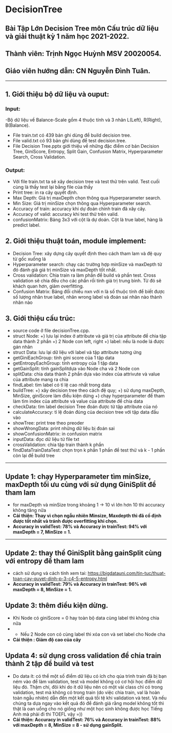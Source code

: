# DecisionTree
## Bài Tập Lớn Decision Tree môn Cấu trúc dữ liệu và giải thuật kỳ 1 năm học 2021-2022.
## Thành viên: Trịnh Ngọc Huỳnh MSV 20020054.
## Giáo viên hướng dẫn: CN Nguyễn Đình Tuân.
***
## 1. Giới thiệu bộ dữ liệu và ouput:
### Input:
-Bộ dữ liệu về Balance-Scale gồm 4 thuộc tính và 3 nhãn L(Left), R(Right), B(Balance).
- File train.txt có 439 bản ghi dùng để build decision tree.
- File valid.txt có 93 bản ghi dùng để test decision.tree.
- File Decision Tree.pptx giới thiệu về những đặc điểm cơ bản Decision Tree, GiniScore, Entropy, Split Gain, Confusion Matrix, Hyperparameter Search, Cross Validation.
### Output:
- Với file train.txt ta sẽ xây decision tree và test thử trên valid. Test cuối cùng là thầy test lại bằng file của thầy
- Print tree: in ra cây quyết định.
- Max Depth: Giá trị maxDepth chọn thông qua Hyperparameter search.
- Min Size: Giá trị minSize chọn thông qua Hyperparameter search.
- Accuracy of train: accuracy khi dự đoán chính train đã xây cây.
- Accuracy of valid: accuracy khi test thử trên valid.
- confusionMatrix: Bảng 3x3 với cột là dự doán. Cột là true label, hàng là predict label. 
## 2. Giới thiệu thuật toán, module implement:
- Decision Tree: xây dựng cây quyết định theo cách tham lam và đệ quy từ gốc xuống lá
- Hyperparameter search: chạy các trường hợp minSize và maxDepth từ đó đánh giá giá trị minSize và maxDepth tốt nhất.
- Cross validation: Chia train ra làm phần để build và phần test. Cross validation sẽ chia đều cho các phần rồi tính giá trị trung bình. Từ đó sẽ khách quan hơn, giảm overfitting.
- Confusion Matrix: Bảng đối chiếu nxn với n là số thuộc tính để biết được số lượng nhãn true label, nhãn wrong label và đoán sai nhãn nào thành nhãn nào
## 3. Giới thiệu cấu trúc:
- source code ở file decisionTree.cpp.
- struct Node: 
      +) lưu lại index ở attribute và giá trị của attribute để chia tập data thành 2 phần
      +) 2 Node con left, right
      +) label: nếu là node lá được gán nhãn
- struct Data: lưu lại dữ liệu với label và tập attribute tương ứng
- getGiniEachGroup: tính gini score của 1 tập data
- getEntropyEachGroup: tính entropy của 1 tập data
- getGainSplit: tính gainSplitdựa vào Node cha và 2 Node con
- splitData: chia data thành 2 phần dựa vào index của attrivute và value của attribute mang ra chia
- findLabel: tìm label có tỉ lệ cao nhất trong data
- buildTree: 
       +) xây decision tree theo cách đệ quy;
       +) sử dụng maxDepth, MinSize, giniScore làm điều kiện dừng
       +) chạy hyperparameter để tham làm tìm index của attribute và value của attribute để chia data
 - checkData: tìm label decision Tree đoán được từ tập attribute của nó
 - calculateAccuracy: tỉ lệ đoán đúng của decision tree với tập data đầu vào
 - showTree: print tree theo preoder 
 - showWrongData: print những dữ liệu bị đoán sai
 - showConfusionMatrix: in confusion matrix
 - inputData: đọc dữ liệu từ file txt 
 - crossValidation: chia tập train thành k phần 
 - findDataTrainDataTest: chọn trọn k phần 1 phần để test thử và k - 1 phần còn lại để build tree
 ***
 ## Update 1: chạy Hyperparameter tìm minSize, maxDepth tối ưu cùng với sử dụng GiniSplit để tham lam
 - for maxDepth và minSize trong khoảng 1 -> 10 vì lớn hơn 10 thì accuracy không tăng nữa
 - **Cải thiện: Thay vì chọn ngẫu nhiên Minsize, Maxdepth thì đã cố định được tốt nhất và tránh được overfitting khi chọn.** 
 - **Accuracy in validTest: 78% và Accuracy in trainTest: 94% với maxDepth = 7, MinSize = 1.**
 ***
 ## Update 2: thay thể GiniSplit bằng gainSplit cùng với entropy để tham lam
 - cách sử dụng và cách tính xem tai: https://bigdatauni.com/tin-tuc/thuat-toan-cay-quyet-dinh-p-3-c4-5-entropy.html
 - **Accuracy in validTest: 79% và Accuracy in trainTest: 96% với maxDepth = 8, MinSize = 1.**
 ## Update 3: thêm điều kiện dừng.
 - Khi Node có giniScore = 0 hay toàn bộ data cùng label thì không chia nữa
 - - Nếu 2 Node con có cùng label thì xóa con và set label cho Node cha
 - **Cải thiện : Giảm độ cao của cây**
 ## Updata 4: sử dụng cross validation để chia train thành 2 tập để build và test
 - Do data ít: có thể một số điểm dữ liệu có ích cho qúa trình train đã bị bạn ném vào để làm validation, test và model không có cơ hội học điểm dữ liệu đó. Thậm chí, đôi khi do ít dữ liệu nên có một vài class chỉ có trong validation, test mà không có trong train (do việc chia train, val là hoàn toàn ngẫu nhiên) dẫn đến một kết quả tồi tệ khi validation và test. Và nếu chúng ta dựa ngay vào kết quả đó để đánh giá rằng model không tốt thì thật là oan uổng cho nó giống như một học sinh không được học Tiếng Anh mà phải đi thi TOEFL vậy =))
- **Cải thiện: Accuracy in validTest: 76% và Accuracy in trainTest: 88% với maxDepth = 8, MinSize = 8 - sử dụng gainSplit.**
